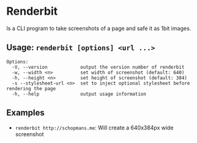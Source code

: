 # Renderbit
Is a CLI program to take screenshots of a page and safe it as 1bit images.

## Usage: `renderbit [options] <url ...>`
```
Options:
  -V, --version            output the version number of renderbit
  -w, --width <n>          set width of screenshot (default: 640)
  -h, --height <n>         set height of screenshot (default: 384)
  -s --stylesheet-url <n>  set to inject optional stylesheet before rendering the page
  -h, --help               output usage information
```

## Examples
- `renderbit http://schopmans.me`: Will create a 640x384px wide screenshot